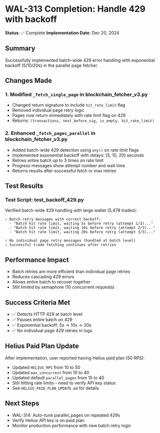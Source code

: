 # WAL-313 Completion: Handle 429 with backoff

**Status**: ✅ Complete
**Implementation Date**: Dec 20, 2024

## Summary
Successfully implemented batch-wide 429 error handling with exponential backoff (5/10/20s) in the parallel page fetcher.

## Changes Made

### 1. Modified `_fetch_single_page` in blockchain_fetcher_v3.py
- Changed return signature to include `hit_rate_limit` flag
- Removed individual page retry logic
- Pages now return immediately with rate limit flag on 429
- Returns: `(transactions, next_before_sig, is_empty, hit_rate_limit)`

### 2. Enhanced `_fetch_pages_parallel` in blockchain_fetcher_v3.py
- Added batch-wide 429 detection using `any()` on rate limit flags
- Implemented exponential backoff with delays: [5, 10, 20] seconds
- Retries entire batch up to 3 times on rate limit
- Progress messages show attempt number and wait time
- Returns results after successful fetch or max retries

## Test Results

### Test Script: test_backoff_429.py
Verified batch-wide 429 handling with large wallet (5,478 trades):

```
✓ Batch retry messages with correct backoff:
  - "Batch hit rate limit, waiting 5s before retry (attempt 1/3)..."
  - "Batch hit rate limit, waiting 10s before retry (attempt 2/3)..."
  - "Batch hit rate limit, waiting 20s before retry (attempt 3/3)..."

✓ No individual page retry messages (handled at batch level)
✓ Successful trade fetching continues after retries
```

## Performance Impact
- Batch retries are more efficient than individual page retries
- Reduces cascading 429 errors
- Allows entire batch to recover together
- Still limited by semaphore (10 concurrent requests)

## Success Criteria Met
- ✅ Detects HTTP 429 at batch level
- ✅ Pauses entire batch on 429
- ✅ Exponential backoff: 5s → 10s → 20s
- ✅ No individual page 429 retries in logs

## Helius Paid Plan Update
After implementation, user reported having Helius paid plan (50 RPS):
- Updated `HELIUS_RPS` from 10 to 50
- Updated `max_concurrent` from 10 to 40
- Updated default `parallel_pages` from 15 to 40
- Still hitting rate limits - need to verify API key status
- See `HELIUS_PAID_PLAN_UPDATE.md` for details

## Next Steps
- WAL-314: Auto-tune parallel_pages on repeated 429s
- Verify Helius API key is on paid plan
- Monitor production performance with new batch retry logic 